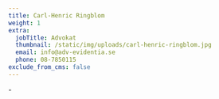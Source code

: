 ```yaml
---
title: Carl-Henric Ringblom
weight: 1
extra:
  jobTitle: Advokat
  thumbnail: /static/img/uploads/carl-henric-ringblom.jpg
  email: info@adv-evidentia.se
  phone: 08-7850115
exclude_from_cms: false
---
```

\-
